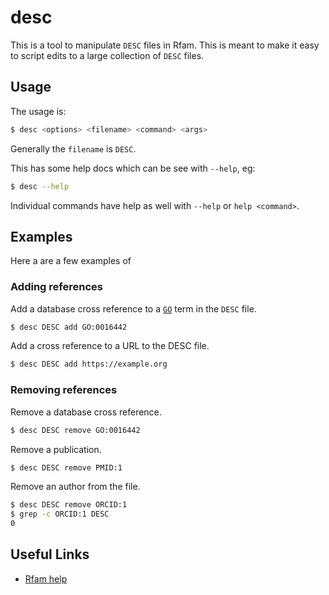 desc
====

This is a tool to manipulate `DESC` files in Rfam. This is meant to make it
easy to script edits to a large collection of `DESC` files.

## Usage

The usage is:

```sh
$ desc <options> <filename> <command> <args>
```

Generally the `filename` is `DESC`.

This has some help docs which can be see with `--help`, eg:

```sh
$ desc --help
```

Individual commands have help as well with `--help` or `help <command>`.

## Examples

Here a are a few examples of

### Adding references

Add a database cross reference to a [`GO`](https://www.ebi.ac.uk/QuickGO/) term
in the `DESC` file.

```sh
$ desc DESC add GO:0016442
```

Add a cross reference to a URL to the DESC file.

```sh
$ desc DESC add https://example.org
```

### Removing references

Remove a database cross reference.

```sh
$ desc DESC remove GO:0016442
```

Remove a publication.

```sh
$ desc DESC remove PMID:1
```

Remove an author from the file.

```sh
$ desc DESC remove ORCID:1
$ grep -c ORCID:1 DESC
0
```

## Useful Links

- [Rfam help](https://docs.rfam.org/)
